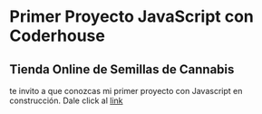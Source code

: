 # Primer Proyecto JavaScript con Coderhouse

## Tienda Online de Semillas de Cannabis

te invito a que conozcas mi primer proyecto con Javascript en construcción. Dale click al [link](https://arenascode.github.io/primer_proyecto_js/)
